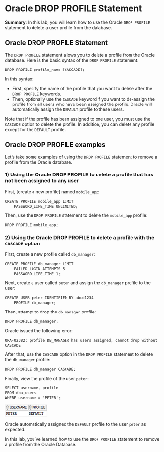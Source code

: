 # Oracle DROP PROFILE Statement

**Summary**: In this lab, you will learn how to use the Oracle `DROP PROFILE` statement to delete a user profile from the database.

Oracle DROP PROFILE Statement
-------------------------------------------------

The `DROP PROFILE` statement allows you to delete a profile from the Oracle database. Here is the basic syntax of the `DROP PROFILE` statement:

```
DROP PROFILE profile_name [CASCADE];
```


In this syntax:

*   First, specify the name of the profile that you want to delete after the `DROP PROFILE` keywords.
*   Then, optionally use the `CASCADE` keyword if you want to de-assign the profile from all users who have been assigned the profile. Oracle will automatically assign the `DEFAULT` profile to these users.

Note that if the profile has been assigned to one user, you must use the `CASCADE` option to delete the profile. In addition, you can delete any profile except for the `DEFAULT` profile.

Oracle DROP PROFILE examples
----------------------------

Let’s take some examples of using the `DROP PROFILE` statement to remove a profile from the Oracle database.

### 1) Using the Oracle DROP PROFILE to delete a profile that has not been assigned to any user

First, [create a new profile] named `mobile_app`:

```
CREATE PROFILE mobile_app LIMIT 
    PASSWORD_LIFE_TIME UNLIMITED;

```


Then, use the `DROP PROFILE` statement to delete the `mobile_app` profile:

```
DROP PROFILE mobile_app;

```


### 2) Using the Oracle DROP PROFILE to delete a profile with the `CASCADE` option

First, create a new profile called `db_manager`:

```
CREATE PROFILE db_manager LIMIT
    FAILED_LOGIN_ATTEMPTS 5
    PASSWORD_LIFE_TIME 1;

```


Next, create a user called `peter` and assign the `db_manager` profile to the user:

```
CREATE USER peter IDENTIFIED BY abcd1234
    PROFILE db_manager;

```


Then, attempt to drop the `db_manager` profile:

```
DROP PROFILE db_manager;
```


Oracle issued the following error:

```
ORA-02382: profile DB_MANAGER has users assigned, cannot drop without CASCADE
```


After that, use the `CASCADE` option in the `DROP PROFILE` statement to delete the `db_manager` profile:

```
DROP PROFILE db_manager CASCADE;
```


Finally, view the profile of the user `peter`:

```
SELECT username, profile
FROM dba_users
WHERE username = 'PETER';

```


![oracle drop profile example](./images/oracle-drop-profile-example.png)

Oracle automatically assigned the `DEFAULT` profile to the user `peter` as expected.

In this lab, you’ve learned how to use the `DROP PROFILE` statement to remove a profile from the Oracle Database.
